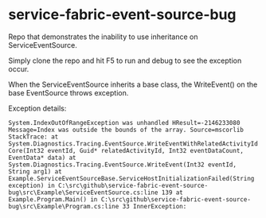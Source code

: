 # service-fabric-event-source-bug
Repo that demonstrates the inability to use inheritance on ServiceEventSource.

Simply clone the repo and hit F5 to run and debug to see the exception occur.

When the ServiceEventSource inherits a base class, the WriteEvent() on the base EventSource throws exception.

Exception details:

`
System.IndexOutOfRangeException was unhandled
  HResult=-2146233080
  Message=Index was outside the bounds of the array.
  Source=mscorlib
  StackTrace:
       at System.Diagnostics.Tracing.EventSource.WriteEventWithRelatedActivityIdCore(Int32 eventId, Guid* relatedActivityId, Int32 eventDataCount, EventData* data)
       at System.Diagnostics.Tracing.EventSource.WriteEvent(Int32 eventId, String arg1)
       at Example.ServiceEventSourceBase.ServiceHostInitializationFailed(String exception) in C:\src\github\service-fabric-event-source-bug\src\Example\ServiceEventSource.cs:line 139
       at Example.Program.Main() in C:\src\github\service-fabric-event-source-bug\src\Example\Program.cs:line 33
  InnerException: 
`